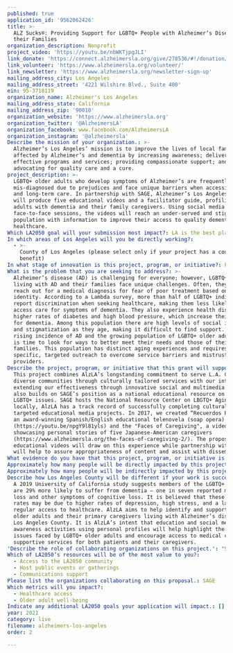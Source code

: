 ```yaml
---
published: true
application_id: '9562062426'
title: >-
  ALZ Sucks®: Providing Support for LGBTQ+ People with Alzheimer’s Disease and
  their Families
organization_description: Nonprofit
project_video: 'https://youtu.be/nbWKTjpgJLI'
link_donate: 'https://connect.alzheimersla.org/give/278536/#!/donation/checkout'
link_volunteer: 'https://www.alzheimersla.org/volunteer/'
link_newsletter: 'https://www.alzheimersla.org/newsletter-sign-up'
mailing_address_city: Los Angeles
mailing_address_street: '4221 Wilshire Blvd., Suite 400'
ein: 95-3718119
organization_name: Alzheimer's Los Angeles
mailing_address_state: California
mailing_address_zip: '90010'
organization_website: 'https://www.alzheimersla.org'
organization_twitter: '@AlzheimersLA'
organization_facebook: www.facebook.com/AlzheimersLA
organization_instagram: '@alzheimersla'
Describe the mission of your organization.: >-
  Alzheimer’s Los Angeles’ mission is to improve the lives of local families
  affected by Alzheimer’s and dementia by increasing awareness; delivering
  effective programs and services; providing compassionate support; and
  advocating for quality care and a cure.
project_description: >-
  LGBTQ+ older adults who develop symptoms of Alzheimer’s are frequently
  mis-diagnosed due to prejudices and face unique barriers when accessing health
  and long-term care. In partnership with SAGE, Alzheimer’s Los Angeles (AlzLA)
  will produce five educational videos and a facilitator guide, profiling LGBTQ+
  adults with dementia and their family caregivers. Using social media and
  face-to-face sessions, the videos will reach an under-served and stigmatized
  population with information to improve their access to quality dementia
  healthcare.
Which LA2050 goal will your submission most impact?: LA is the best place to LIVE
In which areas of Los Angeles will you be directly working?:
  - >-
    County of Los Angeles (please select only if your project has a countywide
    benefit)
In what stage of innovation is this project, program, or initiative?: Pilot project or new program (testing or implementing a new idea)
What is the problem that you are seeking to address?: >-
  Alzheimer’s disease (AD) is challenging for everyone; however, LGBTQ+ adults
  living with AD and their families face unique challenges. Often, they do not
  reach out for a medical diagnosis for fear of poor treatment based on their
  identity. According to a Lambda survey, more than half of LGBTQ+ individuals
  report discrimination when seeking healthcare, making them less likely to
  access care for symptoms of dementia. They also experience health disparities,
  higher rates of diabetes and high blood pressure, which increase their risk
  for dementia. Among this population there are high levels of social isolation
  and stigmatization as they age, making it difficult to find support. With the
  rising incidence of AD and the growing population of LGBTQ+ older adults, it
  is time to look for ways to better meet their needs and those of their
  families. This population has distinct aging experiences and requires
  specific, targeted outreach to overcome service barriers and mistrust of
  providers. 
Describe the project, program, or initiative that this grant will support to address the problem identified.: >-
  This project combines AlzLA’s longstanding commitment to serve L.A. County’s
  diverse communities through culturally tailored services with our interest in
  extending our effectiveness through innovative social and multimedia work. It
  also builds on SAGE’s position as a national educational resource on aging and
  LGBTQ+ issues. SAGE hosts the National Resource Center on LBGTQ+ Aging, while
  locally, AlzLA has a track record of successfully completing culturally
  targeted educational media projects. In 2017, we created “Recuerdos Perdidos”,
  an award-winning Spanish/English educational telenovela (soap opera)
  (https://youtu.be/npgY9l81yls) and the "Faces of Caregiving", a video series
  showcasing personal stories of five Japanese-American caregivers
  (https://www.alzheimersla.org/the-faces-of-caregiving-2/). The proposed LGBTQ+
  educational videos will draw on this experience while partnership with SAGE
  will help to assure appropriateness of content and assist with dissemination. 
What evidence do you have that this project, program, or initiative is or will be successful, and how will you define and measure success?: "The LGBTQ+ project will highlight the personal stories and struggles of five individuals or families coping with Alzheimer's personally or in a loved one. It will cover the basics of Alzheimer’s; how to advocate for yourself as you navigate insensitive healthcare systems; the importance of completing a Durable Power of Attorney (DPA); and other key aspects of care. Short-term success will be measured by ability to achieve project goals:\n     i.\tProduce five LGBTQ+ video profiles and a facilitator guide \n    ii.\tHost facilitated screening events reaching 100 members of the LGBTQ+ community\n    iii.\tReach 1,000 community members through on-line and social media strategies that incorporate portions of the various profiles\nThrough surveys, attendees/viewers will report measurably increased knowledge of Alzheimer’s and of strategies for improving access to healthcare services.\n\nIn the long-term, the project’s goal is to get agreement from three additional local organizations serving the LGBTQ+ communities (possibly the L.A. LGBT Center, Triangle Square and L.A. Department of Aging) to adopt or promote the videos as a strategy to improve access of their clients to healthcare, thus multiplying the impact of this innovative tool and dramatically expanding our reach and impact."
Approximately how many people will be directly impacted by this project, program, or initiative?: '1110'
Approximately how many people will be indirectly impacted by this project, program, or initiative?: '3000'
Describe how Los Angeles County will be different if your work is successful.: >-
  A 2019 University of California study suggests members of the LGBTQ+ community
  are 29% more likely to suffer from dementia – one in seven reported memory
  loss and other symptoms of cognitive loss. It is believed that these higher
  rates may be due to higher rates of depression, high stress, and a lack of
  regular access to healthcare. AlzLA aims to help identify and support LGBTQ+
  older adults and their primary caregivers living with Alzheimer’s disease in
  Los Angeles County. It is AlzLA’s intent that education and social media
  awareness activities using personal profiles will help highlight the unique
  issues faced by LGBTQ+ older adults and encourage access to medical care and
  supportive services for both patients and their caregivers. 
'Describe the role of collaborating organizations on this project.': "SAGE, the country's largest and oldest organization dedicated to improving the lives of lesbian, gay, bisexual and transgender (LGBTQ+) older adults, will be collaborating with AlzLA on this project. Their mission is to lead in addressing issues related to LGBTQ+ aging. SAGE will be responsible for the following activities:\n      •\tReview materials produced, including script and educational materials;\n      •\tMobilize their constituency during the promotion of LA 2050 and encourage them to participate during the voting period;\n      •\tAssist with dissemination of final materials; and \n      •\tAssist with the coordination of screening events.\n \nIn addition, other local LBGTQ+ organizations will be approached to partner in dissemination of the finished videos to the populations they serve."
Which of LA2050’s resources will be of the most value to you?:
  - Access to the LA2050 community
  - Host public events or gatherings
  - Communications support
Please list the organizations collaborating on this proposal.: SAGE
Which metrics will you impact?:
  - Healthcare access
  - Older adult well-being
Indicate any additional LA2050 goals your application will impact.: []
year: 2021
category: live
filename: alzheimers-los-angeles
order: 2

---
```

